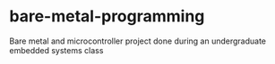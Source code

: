 # bare-metal-programming
Bare metal and microcontroller project done during an undergraduate embedded systems class
